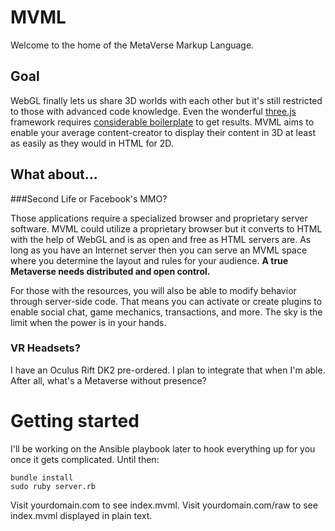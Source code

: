 # MVML

Welcome to the home of the MetaVerse Markup Language.

## Goal

WebGL finally lets us share 3D worlds with each other but it's still restricted to those with advanced code knowledge. Even the wonderful [three.js](http://threejs.org/) framework requires [considerable boilerplate](http://jsfiddle.net/5hgbu/) to get results. MVML aims to enable your average content-creator to display their content in 3D at least as easily as they would in HTML for 2D.

## What about...

###Second Life or Facebook's MMO?

Those applications require a specialized browser and proprietary server software. MVML could utilize a proprietary browser but it converts to HTML with the help of WebGL and is as open and free as HTML servers are. As long as you have an Internet server then you can serve an MVML space where you determine the layout and rules for your audience. **A true Metaverse needs distributed and open control.**

For those with the resources, you will also be able to modify behavior through server-side code. That means you can activate or create plugins to enable social chat, game mechanics, transactions, and more. The sky is the limit when the power is in your hands.

### VR Headsets?

I have an Oculus Rift DK2 pre-ordered. I plan to integrate that when I'm able. After all, what's a Metaverse without presence?

# Getting started

I'll be working on the Ansible playbook later to hook everything up for you once it gets complicated. Until then:

```
bundle install
sudo ruby server.rb
```

Visit yourdomain.com to see index.mvml. Visit yourdomain.com/raw to see index.mvml displayed in plain text.

<!--```
cd ansible
sudo ansible-playbook -i hosts server.yml
```-->
